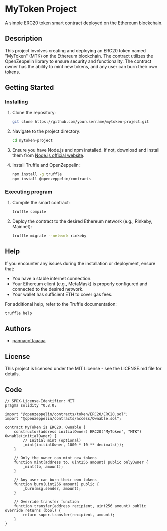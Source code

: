 # MyToken Project

A simple ERC20 token smart contract deployed on the Ethereum blockchain.

## Description

This project involves creating and deploying an ERC20 token named "MyToken" (MTK) on the Ethereum blockchain. The contract utilizes the OpenZeppelin library to ensure security and functionality. The contract owner has the ability to mint new tokens, and any user can burn their own tokens.

## Getting Started

### Installing

1. Clone the repository:
    ```bash
    git clone https://github.com/yourusername/mytoken-project.git
    ```
2. Navigate to the project directory:
    ```bash
    cd mytoken-project
    ```
3. Ensure you have Node.js and npm installed. If not, download and install them from [Node.js official website](https://nodejs.org/).

4. Install Truffle and OpenZeppelin:
    ```bash
    npm install -g truffle
    npm install @openzeppelin/contracts
    ```

### Executing program

1. Compile the smart contract:
    ```bash
    truffle compile
    ```
2. Deploy the contract to the desired Ethereum network (e.g., Rinkeby, Mainnet):
    ```bash
    truffle migrate --network rinkeby
    ```

## Help

If you encounter any issues during the installation or deployment, ensure that:
- You have a stable internet connection.
- Your Ethereum client (e.g., MetaMask) is properly configured and connected to the desired network.
- Your wallet has sufficient ETH to cover gas fees.

For additional help, refer to the Truffle documentation:
```bash
truffle help
```

## Authors

- [pannacottaaaaa](https://github.com/pannacottaaaaa)

## License

This project is licensed under the MIT License - see the LICENSE.md file for details.

## Code
```solidity
// SPDX-License-Identifier: MIT
pragma solidity ^0.8.0;

import "@openzeppelin/contracts/token/ERC20/ERC20.sol";
import "@openzeppelin/contracts/access/Ownable.sol";

contract MyToken is ERC20, Ownable {
    constructor(address initialOwner) ERC20("MyToken", "MTK") Ownable(initialOwner) {
        // Initial mint (optional)
        _mint(initialOwner, 1000 * 10 ** decimals());
    }

    // Only the owner can mint new tokens
    function mint(address to, uint256 amount) public onlyOwner {
        _mint(to, amount);
    }

    // Any user can burn their own tokens
    function burn(uint256 amount) public {
        _burn(msg.sender, amount);
    }

    // Override transfer function
    function transfer(address recipient, uint256 amount) public override returns (bool) {
        return super.transfer(recipient, amount);
    }
}
```
